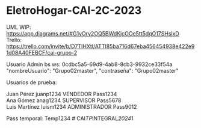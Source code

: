 # EletroHogar-CAI-2C-2023

UML WIP:  https://app.diagrams.net/#G1yOry2OQ5BWdKjcOOe5tt5dqO17SHslxD
Trello: https://trello.com/invite/b/D7TIHXtl/ATTI85ba716d67eba456454938e422e91d08A40FEBCF/cai-grupo-2

Usuario Admin bs ws:
0cdbc5a5-69d9-4ab8-8cb3-9932ce33f54a
 "nombreUsuario": "Grupo02master",
  "contraseña": "Grupo02master"

Usuarios de prueba: 

Juan Pérez juanp1234 VENDEDOR Pass1234 </br>
Ana Gómez anag1234 SUPERVISOR Pass5678 </br>
Luis Martínez luism1234 ADMINISTRADOR Pass9012 </br>

Pass temporal: Temp1234
#   C A I _ T P _ I N T E G R A L _ 2 0 2 4 _ 1  
 